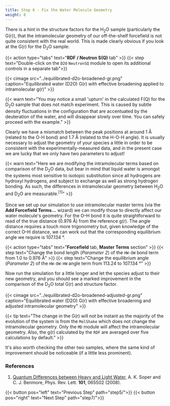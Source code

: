 ```yaml
---
title: Step 6 - Fix the Water Molecule Geometry
weight: 8
---
```



There is a hint in the structure factors for the H<sub>2</sub>O sample (particularly the G(r)), that the intramolecular geometry of our off-the-shelf forcefield is not quite consistent with the real world.  This is made clearly obvious if you look at the G(r) for the D<sub>2</sub>O sample:

{{< action type="tabs" text="**RDF / Neutron S(Q)** tab" >}}
{{< step text="Double-click on the `D2O` `NeutronSQ` module to open its additional controls in a separate tab">}}


{{< cimage src="../equilibrated-d2o-broadened-gr.png" caption="Equilibrated water (D2O) G(r) with effective broadening applied to intramolecular g(r)" >}}

{{< warn text="You may notice a small 'upturn' in the calculated F(Q) for the D<sub>2</sub>O sample that does not match experiment. This is caused by subtle density fluctuations in the configuration that are accentuated by the deuteration of the water, and will disappear slowly over time. You can safely proceed with the example." >}}

Clearly we have a mismatch between the peak positions at around 1 &#8491; (related to the O-H bond) and 1.7 &#8491; (related to the H-O-H angle). It is usually necessary to adjust the geometry of your species a little in order to be consistent with the experimentally-measured data, and in the present case we are lucky that we only have two parameters to adjust!

{{< warn text="Here we are modifying the intramolecular terms based on comparison of the D<sub>2</sub>O data, but bear in mind that liquid water is amongst the systems most sensitive to isotopic substitution since all hydrogens are hydroxyl hydrogens, and subject to exchange as well as strong hydrogen bonding. As such, the differences in intramolecular geometry between H<sub>2</sub>O and D<sub>2</sub>O are measurable.<sup>[1]</sup>" >}}

Since we set up our simulation to use intramolecular master terms (via the **Add Forcefield Terms...** wizard) we can modify those to directly affect our water molecule's geometry. For the O&ndash;H bond it is quite straightforward to read of the true distance (0.976 &#8491;) from the reference g(r). The angle distance requires a touch more trigonometry but, given knowledge of the correct O&ndash;H distance, we can work out that the corresponding equilibrium angle we require is 107.134 &deg;.

{{< action type="tabs" text="**Forcefield** tab, **Master Terms** section" >}}
{{< step text="Change the bond length (_Parameter 2_) of the `HW-OW` bond term from 1.0 to 0.976 &#8491;" >}}
{{< step text="Change the equilibrium angle (_Parameter 2_) of the `HW-OW-HW` angle term from 113.24 to 107.134 &deg;" >}}

Now run the simulation for a little longer and let the species adjust to their new geometry, and you should see a marked improvement in the comparison of the D<sub>2</sub>O total G(r) and structure factor.

{{< cimage src="../equilibrated-d2o-broadened-adjusted-gr.png" caption="Equilibrated water (D2O) G(r) with effective broadening and adjusted intramolecular geometry" >}}

{{< tip text="The change in the G(r) will not be instant as the majority of the evolution of the system is from the `MolShake` which does not change the intramolecular geometry. Only the `MD` module will affect the intramolecular geometry. Also, the g(r) calculated by the `RDF` are averaged over five calculations by default." >}}

It's also worth checking the other two samples, where the same kind of improvement should be noticeable (if a little less prominent).

### References
1. [Quantum Differences between Heavy and Light Water](https://journals.aps.org/prl/abstract/10.1103/PhysRevLett.101.065502), A. K. Soper and C. J. Benmore, Phys. Rev. Lett. **101**, 065502 (2008).

{{< button pos="left" text="Previous Step" path="step5/">}}
{{< button pos="right" text="Next Step" path="step7/">}}
